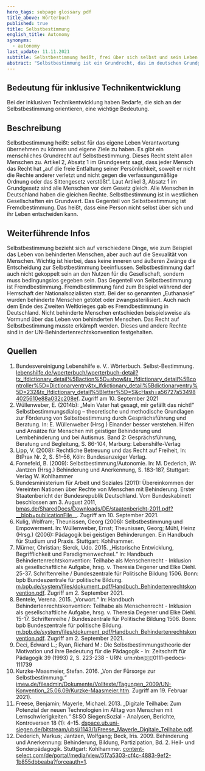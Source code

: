 ```yaml
---
hero_tags: subpage glossary pdf
title_above: Wörterbuch
published: true
title: Selbstbestimmung
english_title: Autonomy
synonyms:
  - autonomy
last_update: 11.11.2021
subtitle: Selbstbestimmung heißt, frei über sich selbst und sein Leben entscheiden zu können.
abstract: "Selbstbestimmung ist ein Grundrecht, das im deutschen Grundgesetz steht. Es garantiert, dass jeder Mensch sein Leben selbst gestalten kann, eigene Ziele haben darf und diese auch verwirklichen kann. Natürlich gilt das auch für Menschen mit Behinderung. Sie können Unterstützung und Beratung bekommen, aber sie entscheiden selbst. Darin muss man sie stärken und stützen. Das nennt man „Empowerment“."
---
```


## Bedeutung für inklusive Technikentwicklung

Bei der inklusiven Technikentwicklung haben Bedarfe, die sich an der Selbstbestimmung orientieren, eine wichtige Bedeutung.

## Beschreibung

Selbstbestimmung heißt: selbst für das eigene Leben Verantwortung übernehmen zu können und eigene Ziele zu haben. Es gibt ein menschliches Grundrecht auf Selbstbestimmung. Dieses Recht steht allen Menschen zu. Artikel 2, Absatz 1 im Grundgesetz sagt, dass jeder Mensch das Recht hat „auf die freie Entfaltung seiner Persönlichkeit, soweit er nicht die Rechte anderer verletzt und nicht gegen die verfassungsmäßige Ordnung oder das Sittengesetz verstößt“. Laut Artikel 3, Absatz 1 im Grundgesetz sind alle Menschen vor dem Gesetz gleich. Alle Menschen in Deutschland haben die gleichen Rechte. Selbstbestimmung ist in westlichen Gesellschaften ein Grundwert. Das Gegenteil von Selbstbestimmung ist Fremdbestimmung. Das heißt, dass eine Person nicht selbst über sich und ihr Leben entscheiden kann.

## Weiterführende Infos

Selbstbestimmung bezieht sich auf verschiedene Dinge, wie zum Beispiel das Leben von behinderten Menschen, aber auch auf die Sexualität von Menschen. Wichtig ist hierbei, dass keine inneren und äußeren Zwänge die Entscheidung zur Selbstbestimmung beeinflussen. Selbstbestimmung darf auch nicht gekoppelt sein an den Nutzen für die Gesellschaft, sondern muss bedingungslos gegeben sein. Das Gegenteil von Selbstbestimmung ist Fremdbestimmung. Fremdbestimmung fand zum Beispiel während der Herrschaft der Nationalsozialisten statt. Bei der so genannten „Euthanasie“ wurden behinderte Menschen getötet oder zwangssterilisiert. Auch nach dem Ende des Zweiten Weltkrieges gab es Fremdbestimmung in Deutschland. Nicht behinderte Menschen entschieden beispielsweise als Vormund über das Leben von behinderten Menschen. Das Recht auf Selbstbestimmung musste erkämpft werden. Dieses und andere Rechte sind in der UN-Behindertenrechtskonvention festgehalten. 

## Quellen

1. Bundesvereinigung Lebenshilfe e. V.. Wörterbuch. Selbst-Bestimmung. [lebenshilfe.de/woerterbuch/woerterbuch-detail?tx_lfdictionary_detail%5Baction%5D=show&tx_lfdictionary_detail%5Bcontroller%5D=Dictionaryentry&tx_lfdictionary_detail%5Bdictionaryentry%5D=232&tx_lfdictionary_detail%5Bletter%5D=S&cHash=a56727a534984025610e88a032c208ef](https://www.lebenshilfe.de/woerterbuch/woerterbuch-detail?tx_lfdictionary_detail%5Baction%5D=show&tx_lfdictionary_detail%5Bcontroller%5D=Dictionaryentry&tx_lfdictionary_detail%5Bdictionaryentry%5D=232&tx_lfdictionary_detail%5Bletter%5D=S&cHash=a56727a534984025610e88a032c208ef). Zugriff am 10. September 2021
2. Wüllenweber, E. (2014b): „Mein Vater hat gesagt, mir gefällt das nicht!“ Selbstbestimmungsdialog – theoretische und methodische Grundlagen zur Förderung von Selbstbestimmung durch Gesprächsführung und Beratung. In: E. Wüllenweber (Hrsg.) Einander besser verstehen. Hilfen und Ansätze für Menschen mit geistiger Behinderung und Lernbehinderung und bei Autismus. Band 2: Gesprächsführung, Beratung und Begleitung, S. 86-104, Marburg: Lebenshilfe-Verlag
3. Lipp, V. (2008): Rechtliche Betreuung und das Recht auf Freiheit, In: BtPrax Nr. 2, S. 51–56, Köln: Bundesanzeiger Verlag.
4. Fornefeld, B. (2009): Selbstbestimmung/Autonomie. In: M. Dederich, W: Jantzen (Hrsg.) Behinderung und Anerkennung, S. 183-187, Stuttgart: Verlag W. Kohlhammer
5. Bundesministerium für Arbeit und Soziales (2011): Übereinkommen der Vereinten Nationen über Rechte von Menschen mit Behinderung. Erster Staatenbericht der Bundesrepublik Deutschland. Vom Bundeskabinett beschlossen am 3. August 2011, [bmas.de/SharedDocs/Downloads/DE/staatenbericht-2011.pdf?__blob=publicationFile](https://www.bmas.de/SharedDocs/Downloads/DE/staatenbericht-2011.pdf?__blob=publicationFile)__. Zugriff am 10. September 2021.
6. Kulig, Wolfram; Theunissen, Georg (2006): Selbstbestimmung und Empowerment. In: Wüllenweber, Ernst; Theunissen, Georg; Mühl, Heinz (Hrsg.) (2006): Pädagogik bei geistigen Behinderungen. Ein Handbuch für Studium und Praxis. Stuttgart: Kohlhammer.
7. Mürner, Christian; Sierck, Udo. 2015. „Historische Entwicklung, Begrifflichkeit und Paradigmenwechsel.“ In: Handbuch Behindertenrechtskonvention: Teilhabe als Menschenrecht - Inklusion als gesellschaftliche Aufgabe, hrsg. v. Theresia Degener und Elke Diehl. 25-37. Schriftenreihe / Bundeszentrale für Politische Bildung 1506. Bonn: bpb Bundeszentrale für politische Bildung. [m.bpb.de/system/files/dokument_pdf/Handbuch_Behindertenrechtskonvention.pdf](https://m.bpb.de/system/files/dokument_pdf/Handbuch_Behindertenrechtskonvention.pdf). Zugriff am 2. September 2021.
8. Bentele, Verena. 2015. „Vorwort.“ In: Handbuch Behindertenrechtskonvention: Teilhabe als Menschenrecht - Inklusion als gesellschaftliche Aufgabe, hrsg. v. Theresia Degener und Elke Diehl. 15-17. Schriftenreihe / Bundeszentrale für Politische Bildung 1506. Bonn: bpb Bundeszentrale für politische Bildung. [m.bpb.de/system/files/dokument_pdf/Handbuch_Behindertenrechtskonvention.pdf](https://m.bpb.de/system/files/dokument_pdf/Handbuch_Behindertenrechtskonvention.pdf). Zugriff am 2. September 2021.
9. Deci, Edward L.; Ryan, Richard M.: Die Selbstbestimmungstheorie der Motivation und ihre Bedeutung für die Pädagogik - In: Zeitschrift für Pädagogik 39 (1993) 2, S. 223-238 - URN: urn:nbn:de:0111-pedocs-111739
10. Kurzke-Maasmeier, Stefan. 2016. „Von der Fürsorge zur Selbstbestimmung.“ [imew.de/fileadmin/Dokumente/Volltexte/Tagungen_2009/UN-Konvention_25.06.09/Kurzke-Maasmeier.htm](https://www.imew.de/fileadmin/Dokumente/Volltexte/Tagungen_2009/UN-Konvention_25.06.09/Kurzke-Maasmeier.htm). Zugriff am 19. Februar 2021).
11. Freese, Benjamin; Mayerle, Michael. 2013. „Digitale Teilhabe: Zum Potenzial der neuen Technologien im Alltag von Menschen mit Lernschwierigkeiten.“ SI:SO Siegen:Sozial - Analysen, Berichte, Kontroversen 18 (1): 4–15. [dspace.ub.uni-siegen.de/bitstream/ubsi/1143/1/Freese_Mayerle_Digitale_Teilhabe.pdf](https://dspace.ub.uni-siegen.de/bitstream/ubsi/1143/1/Freese_Mayerle_Digitale_Teilhabe.pdf).
12. Dederich, Markus; Jantzen, Wolfgang; Beck, Iris. 2009. Behinderung und Anerkennung: Behinderung, Bildung, Partizipation, Bd. 2. Heil- und Sonderpädagogik. Stuttgart: Kohlhammer. [content-select.com/de/portal/media/view/517a5303-cf4c-4883-9ef2-1b855dbbeaba?forceauth=1](https://content-select.com/de/portal/media/view/517a5303-cf4c-4883-9ef2-1b855dbbeaba?forceauth=1).
